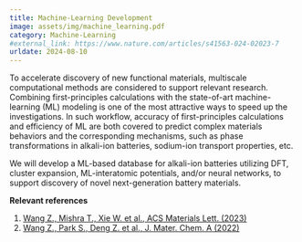 ```yaml
---
title: Machine-Learning Development
image: assets/img/machine_learning.pdf
category: Machine-Learning
#external_link: https://www.nature.com/articles/s41563-024-02023-7
urldate: 2024-08-10
---
```


To accelerate discovery of new functional materials, multiscale computational methods are considered to support relevant research. Combining first-principles calculations with the state-of-art machine-learning (ML) modeling is one of the most attractive ways to speed up the investigations. In such workflow, accuracy of first-principles calculations and efficiency of ML are both covered to predict complex materials behaviors and the corresponding mechanisms, such as phase transformations in alkali-ion batteries, sodium-ion transport properties, etc. 

We will develop a ML-based database for alkali-ion batteries utilizing DFT, cluster expansion, ML-interatomic potentials, and/or neural networks, to support discovery of novel next-generation battery materials. 

**Relevant references**

1. [Wang Z., Mishra T., Xie W. et al., ACS Materials Lett. (2023)](https://pubs.acs.org/doi/10.1021/acsmaterialslett.3c00610)
2. [Wang Z., Park S., Deng Z. et al., J. Mater. Chem. A (2022)](https://pubs.rsc.org/en/content/articlelanding/2022/ta/d1ta09249a) 
